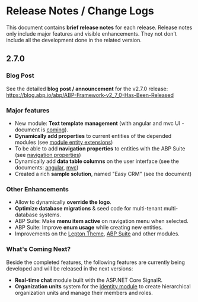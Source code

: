 # Release Notes / Change Logs

This document contains **brief release notes** for each release. Release notes only include major features and visible enhancements. They not don't include all the development done in the related version.

## 2.7.0

### Blog Post

See the detailed **blog post / announcement** for the v2.7.0 release:  https://blog.abp.io/abp/ABP-Framework-v2_7_0-Has-Been-Released 

### Major features

* New module: **Text template management** (with angular and mvc UI - document is [coming](modules/text-template-management.md)).
* **Dynamically add properties** to current entities of the depended modules (see [module entity extensions](guides/module-entity-extensions.md))
* To be able to add **navigation properties** to entities with the ABP Suite (see [navigation properties](https://docs.abp.io/en/commercial/latest/abp-suite/generating-crud-page#navigation-properties))
* Dynamically add **data table columns** on the user interface (see the documents: [angular](ui/angular/data-table-column-extensions.md), [mvc](ui/aspnetcore/data-table-column-extensions.md))
* Created a rich **sample solution**, named "Easy CRM" (see the document)

### Other Enhancements

* Allow to dynamically **override the logo**.
* **Optimize database migrations** & seed code for multi-tenant multi-database systems.
* ABP Suite: Make **menu item active** on navigation menu when selected.
* ABP Suite: Improve **enum usage** while creating new entities.
* Improvements on the [Lepton Theme](https://commercial.abp.io/themes), [ABP Suite](https://commercial.abp.io/tools/suite) and  other modules.

### What's Coming Next?

Beside the completed features, the following features are currently being developed and will be released in the next versions:

* **Real-time chat** module built with the ASP.NET Core SignalR.
* **Organization units** system for the [identity module](modules/identity.md) to create hierarchical organization units and manage their members and roles.
